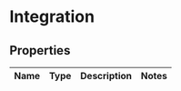 # Integration

## Properties
Name | Type | Description | Notes
------------ | ------------- | ------------- | -------------

